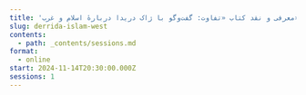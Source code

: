 ```yaml
---
title: 'معرفی و نقد کتاب «تفاوت: گفت‌وگو با ژاک دریدا دربارهٔ اسلام و غرب»'
slug: derrida-islam-west
contents:
  - path: _contents/sessions.md
format:
  - online
start: 2024-11-14T20:30:00.000Z
sessions: 1
---
```




